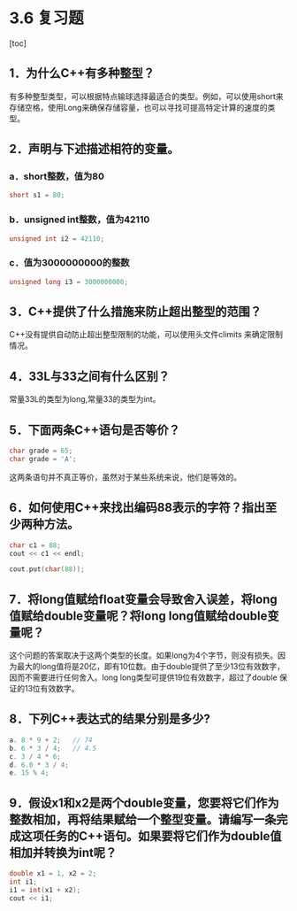 # 3.6 复习题

[toc]

## 1．为什么C++有多种整型？

有多种整型类型，可以根据特点输球选择最适合的类型。例如，可以使用short来存储空格，使用Long来确保存储容量，也可以寻找可提高特定计算的速度的类型。

## 2．声明与下述描述相符的变量。

### a．short整数，值为80

```c++
short s1 = 80;
```



### b．unsigned int整数，值为42110

```c++
unsigned int i2 = 42110;
```



### c．值为3000000000的整数

```c++
unsigned long i3 = 3000000000;
```

## 3．C++提供了什么措施来防止超出整型的范围？

C++没有提供自动防止超出整型限制的功能，可以使用头文件climits 来确定限制情况。

## 4．33L与33之间有什么区别？

常量33L的类型为long,常量33的类型为int。

## 5．下面两条C++语句是否等价？

```c++
char grade = 65;
char grade = 'A';
```

这两条语句并不真正等价，虽然对于某些系统来说，他们是等效的。

## 6．如何使用C++来找出编码88表示的字符？指出至少两种方法。

```c++
char c1 = 88;
cout << c1 << endl; 
```

```c++
cout.put(char(88));
```

## 7．将long值赋给float变量会导致舍入误差，将long值赋给double变量呢？将long long值赋给double变量呢？

这个问题的答案取决于这两个类型的长度。如果long为4个字节，则没有损失。因为最大的long值将是20亿，即有10位数。由于double提供了至少13位有效数字，因而不需要进行任何舍入。long long类型可提供19位有效数字，超过了double 保证的13位有效数字。

## 8．下列C++表达式的结果分别是多少?

```c++
a. 8 * 9 + 2;	// 74
b. 6 * 3 / 4;	// 4.5
c. 3 / 4 * 6;	
d. 6.0 * 3 / 4;
e. 15 % 4;
```



## 9．假设x1和x2是两个double变量，您要将它们作为整数相加，再将结果赋给一个整型变量。请编写一条完成这项任务的C++语句。如果要将它们作为double值相加并转换为int呢？

```c++
double x1 = 1, x2 = 2;
int i1;
i1 = int(x1 + x2);
cout << i1;
```

